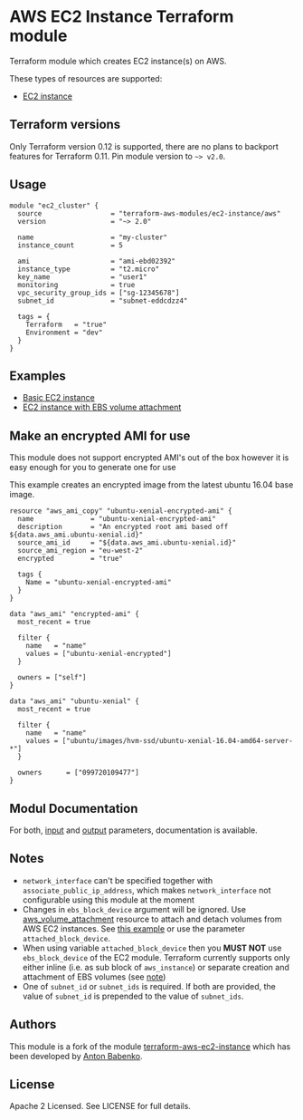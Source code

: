 # AWS EC2 Instance Terraform module

Terraform module which creates EC2 instance(s) on AWS.

These types of resources are supported:

* [EC2 instance](https://www.terraform.io/docs/providers/aws/r/instance.html)

## Terraform versions

Only Terraform version 0.12 is supported, there are no plans
to backport features for Terraform 0.11. Pin module version to `~> v2.0`.

## Usage

```hcl
module "ec2_cluster" {
  source                 = "terraform-aws-modules/ec2-instance/aws"
  version                = "~> 2.0"

  name                   = "my-cluster"
  instance_count         = 5

  ami                    = "ami-ebd02392"
  instance_type          = "t2.micro"
  key_name               = "user1"
  monitoring             = true
  vpc_security_group_ids = ["sg-12345678"]
  subnet_id              = "subnet-eddcdzz4"

  tags = {
    Terraform   = "true"
    Environment = "dev"
  }
}
```

## Examples

* [Basic EC2 instance](https://github.com/terraform-aws-modules/terraform-aws-ec2-instance/tree/master/examples/basic)
* [EC2 instance with EBS volume attachment](https://github.com/terraform-aws-modules/terraform-aws-ec2-instance/tree/master/examples/volume-attachment)

## Make an encrypted AMI for use

This module does not support encrypted AMI's out of the box however it is easy enough for you to generate one for use

This example creates an encrypted image from the latest ubuntu 16.04 base image.


```hcl
resource "aws_ami_copy" "ubuntu-xenial-encrypted-ami" {
  name              = "ubuntu-xenial-encrypted-ami"
  description       = "An encrypted root ami based off ${data.aws_ami.ubuntu-xenial.id}"
  source_ami_id     = "${data.aws_ami.ubuntu-xenial.id}"
  source_ami_region = "eu-west-2"
  encrypted         = "true"

  tags {
    Name = "ubuntu-xenial-encrypted-ami"
  }
}

data "aws_ami" "encrypted-ami" {
  most_recent = true

  filter {
    name   = "name"
    values = ["ubuntu-xenial-encrypted"]
  }

  owners = ["self"]
}

data "aws_ami" "ubuntu-xenial" {
  most_recent = true

  filter {
    name   = "name"
    values = ["ubuntu/images/hvm-ssd/ubuntu-xenial-16.04-amd64-server-*"]
  }

  owners      = ["099720109477"]
}
```

## Modul Documentation

For both, [input](docs/user/variables.md) and [output](docs/user/outputs.md) 
parameters, documentation is available.

## Notes

* `network_interface` can't be specified together with
  `associate_public_ip_address`, which makes `network_interface`
  not configurable using this module at the moment
* Changes in `ebs_block_device` argument will be ignored. 
  Use [aws_volume_attachment](https://www.terraform.io/docs/providers/aws/r/volume_attachment.html)
  resource to attach and detach volumes from AWS EC2 instances.
  See [this example](https://github.com/terraform-aws-modules/terraform-aws-ec2-instance/tree/master/examples/volume-attachment)
  or use the parameter `attached_block_device`.
* When using variable `attached_block_device` then you **MUST NOT** use
  `ebs_block_device` of the EC2 module. Terraform currently supports only
  either inline (i.e. as sub block of `aws_instance`) or separate
  creation and attachment of EBS volumes
  (see [note](https://www.terraform.io/docs/providers/aws/r/instance.html#block-devices))
* One of `subnet_id` or `subnet_ids` is required. If both are provided,
  the value of `subnet_id` is prepended to the value of `subnet_ids`.

## Authors

This module is a fork of the module [terraform-aws-ec2-instance](https://github.com/terraform-aws-modules/terraform-aws-ec2-instance)
which has been developed by [Anton Babenko](https://github.com/antonbabenko).

## License

Apache 2 Licensed. See LICENSE for full details.
